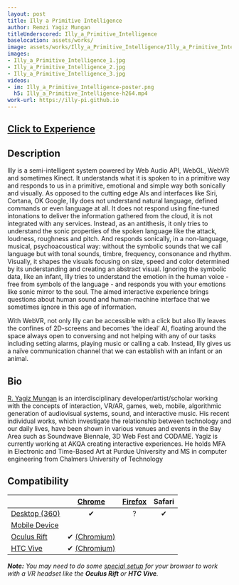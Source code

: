 ```yaml
---
layout: post
title: Illy a Primitive Intelligence
author: Remzi Yagiz Mungan
titleUnderscored: Illy_a_Primitive_Intelligence
baselocation: assets/works/
image: assets/works/Illy_a_Primitive_Intelligence/Illy_a_Primitive_Intelligence_1.jpg
images:
- Illy_a_Primitive_Intelligence_1.jpg
- Illy_a_Primitive_Intelligence_2.jpg
- Illy_a_Primitive_Intelligence_3.jpg
videos: 
- im: Illy_a_Primitive_Intelligence-poster.png 
  h5: Illy_a_Primitive_Intelligence-h264.mp4
work-url: https://illy-pi.github.io
---
```


<h2><a href="{{ page.work-url }}" target="_blank" class="button fit special icon fa-play"> Click to Experience</a></h2>

<div class="box" markdown="1">

## Description
Illy is a semi-intelligent system powered by Web Audio API, WebGL, WebVR and sometimes Kinect. It understands what it is spoken to in a primitive way and responds to us in a primitive, emotional and simple way both sonically and visually. As opposed to the cutting edge AIs and interfaces like Siri, Cortana, OK Google, Illy does not understand natural language, defined commands or even language at all. It does not respond using fine-tuned intonations to deliver the information gathered from the cloud, it is not integrated with any services. Instead, as an antithesis, it only tries to understand the sonic properties of the spoken language like the attack, loudness, roughness and pitch. And responds sonically, in a non-language, musical, psychoacoustical way: without the symbolic sounds that we call language but with tonal sounds, timbre, frequency, consonance and rhythm. Visually, it shapes the visuals focusing on size, speed and color determined by its understanding and creating an abstract visual. Ignoring the symbolic data, like an infant, Illy tries to understand the emotion in the human voice - free from symbols of the language - and responds you with your emotions like sonic mirror to the soul. The aimed interactive experience brings questions about human sound and human-machine interface that we sometimes ignore in this age of information. 

With WebVR, not only Illy can be accessible with a click but also Illy leaves the confines of 2D-screens and becomes ‘the ideal’ AI, floating around the space always open to conversing and not helping with any of our tasks including setting alarms, playing music or calling a cab. Instead, Illy gives us a naïve communication channel that we can establish with an infant or an animal.  

## Bio	
[R. Yagiz Mungan](http://yagizmungan.com/) is an interdisciplinary developer/artist/scholar working with the concepts of interaction, VR/AR, games, web, mobile, algorithmic generation of audiovisual systems, sound, and interactive music. His recent individual works, which investigate the relationship between technology and our daily lives, have been shown in various venues and events in the Bay Area such as Soundwave Biennale, 3D Web Fest and CODAME. Yagiz is currently working at AKQA creating interactive experiences. He holds MFA in Electronic and Time-Based Art at Purdue University and MS in computer engineering from Chalmers University of Technology

</div>

<div class="box" markdown="1">

## Compatibility

|                     |[Chrome][2]      |[Firefox][4]     |Safari  
|---------------------|:---------------:|:---------------:|:---------:
|[Desktop (360)][7]   |✔                |?                |✔     
|[Mobile Device][8]   |                 |                 |     
|[Oculus Rift][9]     |✔ [(Chromium)][3]|                 |      
|[HTC Vive][10]       |✔ [(Chromium)][3]|                 |      

[1]:instructions.html#edge-ins
[2]:instructions.html#chrome-ins 
[3]:instructions.html#chromium-ins 
[4]:instructions.html#firefox-ins 
[5]:instructions.html#firefoxnightly-ins 
[6]:instructions.html#safari-ins 
[7]:instructions.html#desktop-ins
[8]:https://vr.google.com/cardboard/
[9]:https://www.oculus.com/rift/
[10]:https://www.vive.com/
[11]:https://vr.google.com/daydream/
[12]:instructions.html

***Note:** You may need to do some [special setup][12] for your browser to work with a VR headset like the **Oculus Rift** or **HTC Vive**.*

</div>
